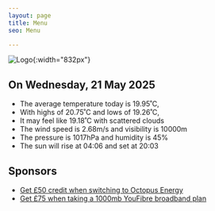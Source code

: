 ```yaml
---
layout: page
title: Menu
seo: Menu

---
```


![Logo](/images/logo.jpg){:width="832px"}

<!-- weather_marker starts -->
## On Wednesday, 21 May 2025

- The average temperature today is 19.95˚C,
- With highs of 20.75˚C and lows of 19.26˚C,
- It may feel like 19.18˚C with scattered clouds
- The wind speed is 2.68m/s and visibility is 10000m
- The pressure is 1017hPa and humidity is 45%
- The sun will rise at 04:06 and set at 20:03

<!-- weather_marker ends -->

## Sponsors

- [Get £50 credit when switching to Octopus Energy](https://bit.ly/3oD1nnS)
- [Get £75 when taking a 1000mb YouFibre broadband plan](https://aklam.io/91zWhU?)
